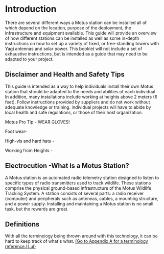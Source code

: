 
# Introduction

There are several different ways a Motus station can be installed all of
which depend on the location, purpose of the deployment, the
infrastructure and equipment available. This guide will provide an
overview of how different stations can be installed as well as some
in-depth instructions on how to set up a variety of fixed, or
free-standing towers with Yagi antennas and solar power. This booklet
will not include a set of exhaustive instructions, but is intended as a
guide that may need to be adapted to your project.

## Disclaimer and Health and Safety Tips

This guide is intended as a way to help individuals install their own
Motus station that should be adapted to the needs and abilities of each
individual. In addition, many installations include working at heights
above 2 meters (6 feet). Follow instructions provided by suppliers and
do not work without adequate knowledge or training. Individual projects
will have to abide by local health and safe regulations, or those of
their host organization.

Motus Pro Tip - WEAR GLOVES!

Foot wear-

High-vis and hard hats -

Working from Heights -

## Electrocution -What is a Motus Station?

A Motus station is an automated radio telemetry station designed to
listen to specific types of radio transmitters used to track wildlife.
These stations comprise the physical ground-based infrastructure of the
Motus Wildlife Tracking System. A station consists of several parts: a
radio receiver (computer) and peripherals such as antennas, cables, a
mounting structure, and a power supply. Installing and maintaining a
Motus station is no small task, but the rewards are great.

## Definitions

With all the terminology being thrown around with this technology, it
can be hard to keep track of what's what. [[Go to Appendix A for a
terminology reference.]{.ul}](#_otprdi34k95o)
